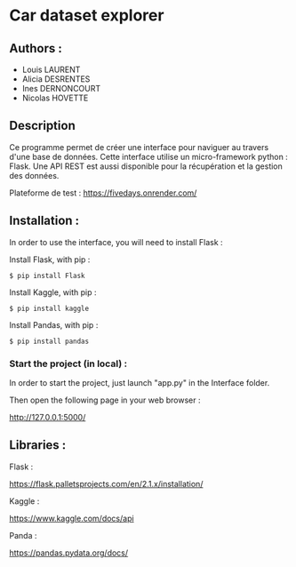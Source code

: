 # Car dataset explorer

## Authors : 
  - Louis LAURENT
  - Alicia DESRENTES
  - Ines DERNONCOURT
  - Nicolas HOVETTE 
 


## Description 

Ce programme permet de créer une interface pour naviguer au travers d'une base de données. Cette interface utilise un micro-framework python : Flask. 
Une API REST est aussi disponible pour la récupération et la gestion des données. 

Plateforme de test : https://fivedays.onrender.com/


## Installation :

In order to use the interface, you will need to install Flask : 

Install Flask, with pip :

```node
$ pip install Flask
```
Install Kaggle, with pip :
```node
$ pip install kaggle
```
Install Pandas, with pip : 
```node
$ pip install pandas
```

### Start the project (in local) :

In order to start the project, just launch "app.py" in the Interface folder. 

Then open the following page in your web browser : 

<http://127.0.0.1:5000/>


## Libraries :

Flask :

<https://flask.palletsprojects.com/en/2.1.x/installation/>

Kaggle :

<https://www.kaggle.com/docs/api>

Panda :

<https://pandas.pydata.org/docs/>
